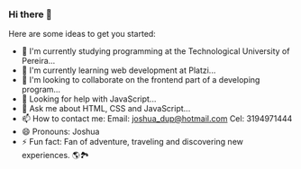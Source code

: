 ### Hi there 👋


Here are some ideas to get you started:

- 🔭 I'm currently studying programming at the Technological University of Pereira...
- 🌱 I'm currently learning web development at Platzi...
- 👯 I'm looking to collaborate on the frontend part of a developing program...
- 🤔 Looking for help with JavaScript...
- 💬 Ask me about HTML, CSS and JavaScript...
- 📫 How to contact me: 
                        Email: joshua_dup@hotmail.com
                        Cel: 3194971444
- 😄 Pronouns: Joshua
- ⚡ Fun fact: Fan of adventure, traveling and discovering new experiences. 🌎🏞
<!--
**Dev-Joshua/Dev-Joshua** is a ✨ _special_ ✨ repository because its `README.md` (this file) appears on your GitHub profile.

Here are some ideas to get you started:

- 🔭 I’m currently working on ...
- 🌱 I’m currently learning ...
- 👯 I’m looking to collaborate on ...
- 🤔 I’m looking for help with ...
- 💬 Ask me about ...
- 📫 How to reach me: ...
- 😄 Pronouns: ...
- ⚡ Fun fact: ...
-->
